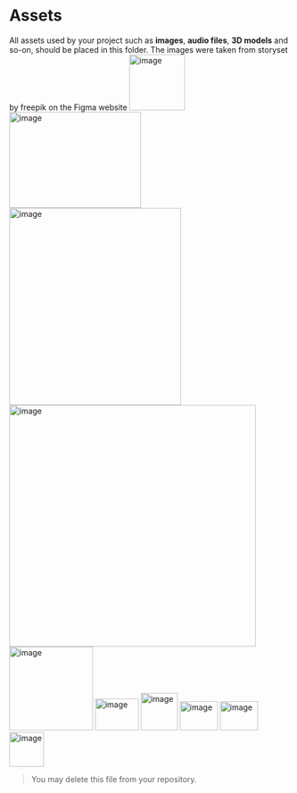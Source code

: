# Assets
All assets used by your project such as **images**, **audio files**, **3D models** and so-on, should be placed in this folder.
The images were taken from storyset by freepik on the Figma website
<img width="100" height="100" alt="image" src="https://github.com/user-attachments/assets/b5193f5b-b5d0-4f19-8b3f-b263f7fffa7e" />
<img width="236" height="172" alt="image" src="https://github.com/user-attachments/assets/efaef52e-81d7-407a-8c1d-6d1758a648d5" />
<img width="308" height="353" alt="image" src="https://github.com/user-attachments/assets/f2502648-7b09-41c5-8e74-b98b8d099a7a" />
<img width="442" height="433" alt="image" src="https://github.com/user-attachments/assets/0d2542b4-b42c-4b2b-8bc0-6e9fdaffb9d5" />
<img width="150" height="150" alt="image" src="https://github.com/user-attachments/assets/ff80bd59-4ecc-4263-ac49-5c9e52a4512e" />
<img width="78" height="57" alt="image" src="https://github.com/user-attachments/assets/463e3f63-2b48-49ee-a8ee-b75274e5916f" />
<img width="66" height="67" alt="image" src="https://github.com/user-attachments/assets/bac86ec7-fef2-42ab-8761-847563bfa412" />
<img width="68" height="52" alt="image" src="https://github.com/user-attachments/assets/58fb4469-d9dc-49fc-a1d2-73fbed25718d" />
<img width="68" height="52" alt="image" src="https://github.com/user-attachments/assets/723db23f-e160-4cc4-94d2-417918335c9d" />
<img width="62" height="62" alt="image" src="https://github.com/user-attachments/assets/dfa004e7-d308-4844-88b3-cec7e8a63c39" />









> You may delete this file from your repository.

